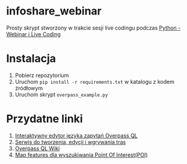 # infoshare_webinar
Prosty skrypt stworzony w trakcie sesji live codingu podczas [Python - Webinar i Live Coding](https://www.facebook.com/events/792205670954413/)
# Instalacja
1. Pobierz repozytorium
2. Uruchom `pip install -r requirements.txt` w katalogu z kodem źródłowym
3. Uruchom skrypt `overpass_example.py`
# Przydatne linki
1. [Interaktywny edytor języka zapytań Overpass QL](https://overpass-turbo.eu/)
2. [Serwis do tworzenia, edycji i wgrywania tras](https://maps.openrouteservice.org)
3. [Overpass QL Wiki](https://wiki.openstreetmap.org/wiki/Overpass_API/Overpass_QL)
4. [Map features dla wyszukiwania Point Of Interest(POI)](https://wiki.openstreetmap.org/wiki/Map_Features)
